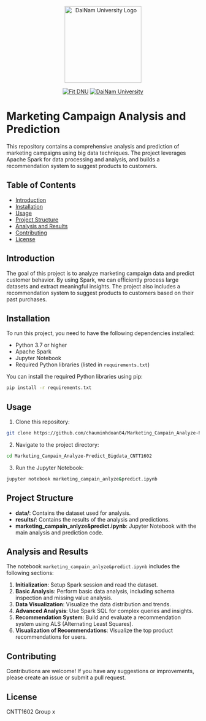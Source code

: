 <div align="center">

<p align="center">
   <img src="docs/images/logo.png" alt="DaiNam University Logo" width="200"/>
</p>

[![Fit DNU](https://img.shields.io/badge/Fit%20DNU-green?style=for-the-badge)](https://fitdnu.net/)
[![DaiNam University](https://img.shields.io/badge/DaiNam%20University-red?style=for-the-badge)](https://dainam.edu.vn)

</div>

# Marketing Campaign Analysis and Prediction

This repository contains a comprehensive analysis and prediction of marketing campaigns using big data techniques. The project leverages Apache Spark for data processing and analysis, and builds a recommendation system to suggest products to customers.

## Table of Contents

- [Introduction](#introduction)
- [Installation](#installation)
- [Usage](#usage)
- [Project Structure](#project-structure)
- [Analysis and Results](#analysis-and-results)
- [Contributing](#contributing)
- [License](#license)

## Introduction

The goal of this project is to analyze marketing campaign data and predict customer behavior. By using Spark, we can efficiently process large datasets and extract meaningful insights. The project also includes a recommendation system to suggest products to customers based on their past purchases.

## Installation

To run this project, you need to have the following dependencies installed:

- Python 3.7 or higher
- Apache Spark
- Jupyter Notebook
- Required Python libraries (listed in `requirements.txt`)

You can install the required Python libraries using pip:

```bash
pip install -r requirements.txt
```

## Usage

1. Clone this repository:

```bash
git clone https://github.com/chauminhdoan04/Marketing_Campain_Analyze-Predict_Bigdata_CNTT1602.git
```

2. Navigate to the project directory:

```bash
cd Marketing_Campain_Analyze-Predict_Bigdata_CNTT1602
```

3. Run the Jupyter Notebook:

```bash
jupyter notebook marketing_campain_anlyze&predict.ipynb
```

## Project Structure

- **data/**: Contains the dataset used for analysis.
- **results/**: Contains the results of the analysis and predictions.
- **marketing_campain_anlyze&predict.ipynb**: Jupyter Notebook with the main analysis and prediction code.

## Analysis and Results

The notebook `marketing_campain_anlyze&predict.ipynb` includes the following sections:

1. **Initialization**: Setup Spark session and read the dataset.
2. **Basic Analysis**: Perform basic data analysis, including schema inspection and missing value analysis.
3. **Data Visualization**: Visualize the data distribution and trends.
4. **Advanced Analysis**: Use Spark SQL for complex queries and insights.
5. **Recommendation System**: Build and evaluate a recommendation system using ALS (Alternating Least Squares).
6. **Visualization of Recommendations**: Visualize the top product recommendations for users.

## Contributing

Contributions are welcome! If you have any suggestions or improvements, please create an issue or submit a pull request.

## License

CNTT1602 Group x
